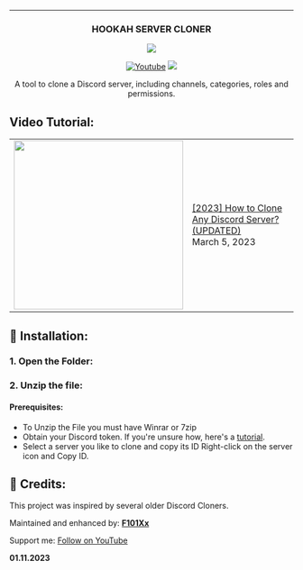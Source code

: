 ---
<h3 align="center">HOOKAH SERVER CLONER</h3>
<div align="center">
<img src="https://i.ibb.co/sgXyr3T/68747470733a2f2f692e696d6775722e636f6d2f4b3665394d557a2e706e67.png" />
</div>
<p align="center">
<a href="https://www.youtube.com/channel/UCaULEkiS2qrMkoML_tRPrYw?sub_confirmation=1">
<img alt="Youtube" title="Youtube" src="https://img.shields.io/badge/-YouTube-red?style=for-the-badge&logo=youtube&logoColor=white"/></a>
<a href="https://discord.gg/9a3xCAaxuG" alt="Official Hookah Game Server">
<img src="https://img.shields.io/discord/836621542917275668?color=7289DA&labelColor=4a64bd&logo=discord&logoColor=white&style=for-the-badge"/></a>
</p>
</p>
</p>
<p align="center"> A tool to clone a Discord server, including channels, categories, roles and permissions.</p>


## Video Tutorial:

<table><tr><td><a href="https://youtu.be/bGu54aX8jwU"><img width="300px" src="https://i.imgur.com/oJlZffu.png"></a></td>
<td><a href="https://youtu.be/bGu54aX8jwU">[2023] How to Clone Any Discord Server? (UPDATED)</a><br/>March 5, 2023</td></tr></table>

## 💾 Installation:

### 1. Open the Folder:


### 2. Unzip the file:


#### Prerequisites:

- To Unzip the File you must have Winrar or 7zip
- Obtain your Discord token. If you're unsure how, here's a [tutorial](https://www.youtube.com/watch?v=3qzpmTIQ-Gs).
- Select a server you like to clone and copy its ID Right-click on the server icon and Copy ID.


## 🙏 Credits:

This project was inspired by several older Discord Cloners.

Maintained and enhanced by: [**F101Xx**](https://www.youtube.com/channel/UCaULEkiS2qrMkoML_tRPrYw?sub_confirmation=1 "F101Xx")

Support me: [Follow on YouTube](https://www.youtube.com/channel/UCaULEkiS2qrMkoML_tRPrYw?sub_confirmation=1 "Follow")


**01.11.2023**
